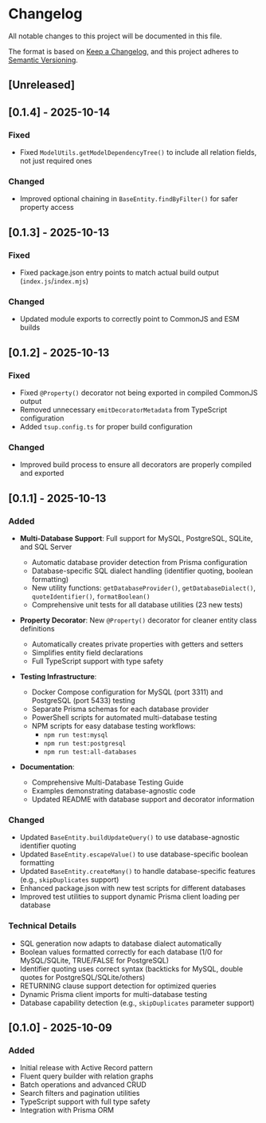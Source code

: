 # Changelog

All notable changes to this project will be documented in this file.

The format is based on [Keep a Changelog](https://keepachangelog.com/en/1.0.0/),
and this project adheres to [Semantic Versioning](https://semver.org/spec/v2.0.0.html).

## [Unreleased]

## [0.1.4] - 2025-10-14

### Fixed
- Fixed `ModelUtils.getModelDependencyTree()` to include all relation fields, not just required ones

### Changed
- Improved optional chaining in `BaseEntity.findByFilter()` for safer property access

## [0.1.3] - 2025-10-13

### Fixed
- Fixed package.json entry points to match actual build output (`index.js`/`index.mjs`)

### Changed
- Updated module exports to correctly point to CommonJS and ESM builds

## [0.1.2] - 2025-10-13

### Fixed
- Fixed `@Property()` decorator not being exported in compiled CommonJS output
- Removed unnecessary `emitDecoratorMetadata` from TypeScript configuration
- Added `tsup.config.ts` for proper build configuration

### Changed
- Improved build process to ensure all decorators are properly compiled and exported

## [0.1.1] - 2025-10-13

### Added
- **Multi-Database Support**: Full support for MySQL, PostgreSQL, SQLite, and SQL Server
  - Automatic database provider detection from Prisma configuration
  - Database-specific SQL dialect handling (identifier quoting, boolean formatting)
  - New utility functions: `getDatabaseProvider()`, `getDatabaseDialect()`, `quoteIdentifier()`, `formatBoolean()`
  - Comprehensive unit tests for all database utilities (23 new tests)

- **Property Decorator**: New `@Property()` decorator for cleaner entity class definitions
  - Automatically creates private properties with getters and setters
  - Simplifies entity field declarations
  - Full TypeScript support with type safety
  
- **Testing Infrastructure**: 
  - Docker Compose configuration for MySQL (port 3311) and PostgreSQL (port 5433) testing
  - Separate Prisma schemas for each database provider
  - PowerShell scripts for automated multi-database testing
  - NPM scripts for easy database testing workflows:
    - `npm run test:mysql`
    - `npm run test:postgresql`
    - `npm run test:all-databases`
    
- **Documentation**:
  - Comprehensive Multi-Database Testing Guide
  - Examples demonstrating database-agnostic code
  - Updated README with database support and decorator information

### Changed
- Updated `BaseEntity.buildUpdateQuery()` to use database-agnostic identifier quoting
- Updated `BaseEntity.escapeValue()` to use database-specific boolean formatting
- Updated `BaseEntity.createMany()` to handle database-specific features (e.g., `skipDuplicates` support)
- Enhanced package.json with new test scripts for different databases
- Improved test utilities to support dynamic Prisma client loading per database

### Technical Details
- SQL generation now adapts to database dialect automatically
- Boolean values formatted correctly for each database (1/0 for MySQL/SQLite, TRUE/FALSE for PostgreSQL)
- Identifier quoting uses correct syntax (backticks for MySQL, double quotes for PostgreSQL/SQLite/others)
- RETURNING clause support detection for optimized queries
- Dynamic Prisma client imports for multi-database testing
- Database capability detection (e.g., `skipDuplicates` parameter support)

## [0.1.0] - 2025-10-09

### Added
- Initial release with Active Record pattern
- Fluent query builder with relation graphs
- Batch operations and advanced CRUD
- Search filters and pagination utilities
- TypeScript support with full type safety
- Integration with Prisma ORM
